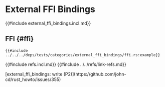 # External FFI Bindings

{{#include external_ffi_bindings.incl.md}}

## FFI {#ffi}

```rust,editable
{{#include ../../../deps/tests/categories/external_ffi_bindings/ffi.rs:example}}
```

{{#include refs.incl.md}}
{{#include ../../refs/link-refs.md}}

<div class="hidden">
[external_ffi_bindings: write (P2)](https://github.com/john-cd/rust_howto/issues/355)

</div>
